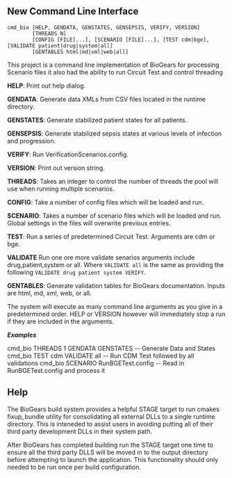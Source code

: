## New Command Line Interface
```
cmd_bio [HELP, GENDATA, GENSTATES, GENSEPSIS, VERIFY, VERSION]
        [THREADS N]
        [CONFIG [FILE]...], [SCENARIO [FILE]...], [TEST cdm|bge], [VALIDATE patient|drug|system|all]
        [GENTABLES html|md|xml|web|all]
```

This project is a command line implementation of BioGears for processing Scenario files it also had the ability to run Circuit Test  and control threading

**HELP**: Print out help dialog.
 
**GENDATA**: Generate data XMLs from CSV files located in the runtime directory.

**GENSTATES**: Generate stabilized patient states for all patients.

**GENSEPSIS**: Generate stabilized sepsis states at various levels of infection and progression.

**VERIFY**: Run VerificationScenarios.config.

**VERSION**: Print out version string.

**THREADS**: Takes an integer to control the number of threads the pool will use when running multiple scenarios. 

**CONFIG**: Take a number of config files which will be loaded and run.

**SCENARIO**: Takes a number of scenario files which will be loaded and run. Global settings in the files will overwrite previous entries.

**TEST**: Run a series of predetermined Circuit Test. Arguments are cdm or bge.

**VALIDATE** Run one ore more validate senarios arguments include drug,patient,system or all. Where `VALIDATE all` is the same as providing the following `VALIDATE drug patient system VERIFY`.

**GENTABLES**: Generate validation tables for BioGears documentation. Inputs are html, md, xml, web, or all.

The system will execute as many command line arguments as you give in a predetermined order. HELP or VERSION however will immediately stop a run if they are included in the arguments.

***Examples*** 

cmd_bio THREADS 1 GENDATA GENSTATES  -- Generate Data and States
cmd_bio TEST cdm VALIDATE all -- Run CDM Test followed by all validations
cmd_bio SCENARIO RunBGETest.config -- Read in RunBGETest.config and process it 

## Help
The BioGears build system provides a helpful STAGE target to run cmakes fixup_bundle utility for consolidating all external DLLs to a single runtime directory. This is inteneded to assist users in avoiding putting all of their third party development DLLs in their system path. 

After BioGears has completed building run the STAGE target one time to ensure all the third party DLLS will be moved in to the output directory before attempting to launch the application. This functionality should only needed to be run once per build configuration.
